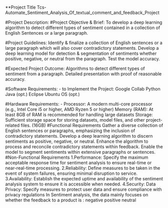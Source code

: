 **Project Title
Tcs-Automate_Sentiment_Analysis_Of_textual_comment_and_feedback_Project

#Project Description:
  #Project Objective & Brief:
To develop a deep learning algorithm to detect different types of sentiment contained in a collection of English Sentences or a large paragraph.

#Project Guidelines:
Identify & finalize a collection of English sentences or a large paragraph which will also cover contradictory statements. Develop a deep learning model for detection & segmentation of sentiments whether positive, negative, or neutral from the paragraph. Test the model accuracy.

#Expected Project Outcome:
Algorithms to detect different types of sentiment from a paragraph. Detailed presentation with proof of reasonable accuracy.

#Software Requirements: -
to Implement the Project: Google Collab Python Java (opt.) Eclipse Ubuntu OS (opt.)

#Hardware Requirements: -
Processor: A modern multi-core processor (e.g., Intel Core i5 or higher, AMD Ryzen 5 or higher)
Memory (RAM): At least 8GB of RAM is recommended for handling large datasets
Storage: Sufficient storage space for storing datasets, model files, and other project-related files. (16GB)
#Functional Requirements
Gather a diverse collection of English sentences or paragraphs, emphasizing the inclusion of contradictory statements.
Develop a deep learning algorithm to discern sentiments as positive, negative, or neutral.
Enhance the algorithm to process and reconcile contradictory statements within feedback.
Enable the model to segment sentiments within extensive paragraphs or sentences.
#Non-Functional Requirements
1.Performance: Specify the maximum acceptable response time for sentiment analysis to ensure real-time or near-real-time processing.
2.Reliability: Define measures to be taken in the event of system failures, ensuring minimal disruption to service.
3.Availability: Establish the expected uptime and availability of the sentiment analysis system to ensure it is accessible when needed.
4.Security: Data Privacy: Specify measures to protect user data and ensure compliance with privacy regulations
In Sentiment analysis, the data mainly focuses on whether the feedback to a product is : negative positive neutral

